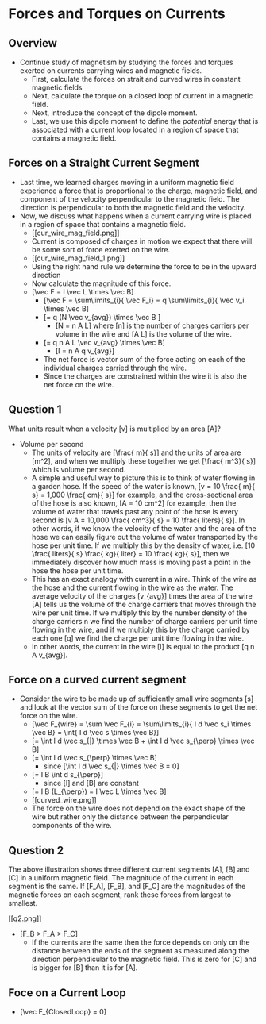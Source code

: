 # Forces and Torques on Currents

## Overview
* Continue study of magnetism by studying the forces and torques
  exerted on currents carrying wires and magnetic fields.
  * First, calculate the forces on strait and curved wires in
    constant magnetic fields
  * Next, calculate the torque on a closed loop of current in a magnetic
    field.
  * Next, introduce the concept of the dipole moment.
  * Last, we use this dipole moment to define the _potential_ energy that is associated
    with a current loop located in a region of space that contains a magnetic field.

## Forces on a Straight Current Segment
* Last time, we learned charges moving in a uniform magnetic field experience a force that
  is proportional to the charge, magnetic field, and component of the velocity perpendicular
  to the magnetic field.  The direction is perpendicular to both the magnetic field and
  the velocity.
* Now, we discuss what happens when a current carrying wire is placed in a region of space
  that contains a magnetic field.
  * [[cur_wire_mag_field.png]]
  * Current is composed of charges in motion we expect that there will be some sort of
    force exerted on the wire.
  * [[cur_wire_mag_field_1.png]]
  * Using the right hand rule we determine the force to be in the upward direction
  * Now calculate the magnitude of this force.
  * \[\vec F = I \vec L \times \vec B\]
      * \[\vec F = \sum\limits_{i}{ \vec F_i} 
        = q \sum\limits_{i}{ \vec v_i \times \vec B\]
      * \[= q (N \vec v_{avg}) \times \vec B \]
          * \[N = n A L\] where \[n\] is the number of charges carriers per volume in the wire
            and \[A L\] is the volume of the wire.
      * \[= q n A L \vec v_{avg} \times \vec B\]
          * \[I = n A q v_{avg}\]
      * The net force is vector sum of the force acting on 
        each of the individual charges carried through the wire.
      * Since the charges are constrained within the wire it is also the
        net force on the wire.

## Question 1
What units result when a velocity \[v\] is multiplied by an area \[A\]?

* Volume per second
  * The units of velocity are \[\frac{ m}{ s}\] and the units of area 
    are \[m^2\], and when we multiply these together we get \[\frac{ m^3}{ s}\]
    which is volume per second.
  * A simple and useful way to picture this is to think of water flowing in a 
    garden hose. If the speed of the water is known, 
    \[v = 10 \frac{ m}{ s} = 1,000 \frac{ cm}{ s}\] for example, 
    and the cross-sectional area of the hose is also known,
    \[A = 10 cm^2\] for example, then the volume of water that 
    travels past any point of the hose is every second is 
    \[v A = 10,000 \frac{ cm^3}{ s} = 10 \frac{ liters}{ s}\]. 
    In other words, if we know the velocity of the water and the 
    area of the hose we can easily figure out the volume of water 
    transported by the hose per unit time. If we multiply this by 
    the density of water, i.e.
    \[10 \frac{ liters}{ s} \frac{ kg}{ liter} = 10 \frac{ kg}{ s}\],
    then we immediately discover how much mass is moving past a point 
    in the hose the hose per unit time.
  * This has an exact analogy with current in a wire. Think of the wire 
    as the hose and the current flowing in the wire as the water. The 
    average velocity of the charges \[v_{avg}\] times the area of the 
    wire \[A\] tells us the volume of the charge carriers that moves 
    through the wire per unit time. If we multiply this by the number 
    density of the charge carriers n we find the number of charge 
    carriers per unit time flowing in the wire, and if we multiply 
    this by the charge carried by each one \[q\] we find the charge 
    per unit time flowing in the wire.
  * In other words, the current in the wire 
    \[I\] is equal to the product \[q n A v_{avg}\].

## Force on a curved current segment
* Consider the wire to be made up of sufficiently small wire segments
  \[s\] and look at the vector sum of the force on these segments to get
  the net force on the wire.
  * \[\vec F_{wire} = \sum \vec F_{i} 
    = \sum\limits_{i}{ I d \vec s_i \times \vec B}
    = \int{ I d \vec s \times \vec B}\]
  * \[= \int I d \vec s_{\|} \times \vec B + \int I d \vec s_{\perp} \times \vec B\]
  * \[= \int I d \vec s_{\perp} \times \vec B\]
      * since \[\int I d \vec s_{\|} \times \vec B = 0\]
  * \[= I B \int d s_{\perp}\]
      * since \[I\] and \[B\] are constant
  * \[= I B (L_{\perp}) = I \vec L \times \vec B\]
  * [[curved_wire.png]]
  * The force on the wire does not depend on the exact shape of the wire but rather only the distance    between the perpendicular components of the wire.

## Question 2
The above illustration shows three different current segments 
\[A\], \[B\] and \[C\] in a uniform magnetic field. The magnitude 
of the current in each segment is the same. If \[F_A\], \[F_B\], 
and \[F_C\] are the magnitudes of the magnetic forces on each 
segment, rank these forces from largest to smallest.

[[q2.png]]

* \[F_B > F_A > F_C\]
  * If the currents are the same then the force depends on only 
    on the distance between the ends of the segment as measured 
    along the direction perpendicular to the magnetic field. This 
    is zero for \[C\] and is bigger for \[B\] than it is for \[A\].

## Foce on a Current Loop
* \[\vec F_{ClosedLoop} = 0\]